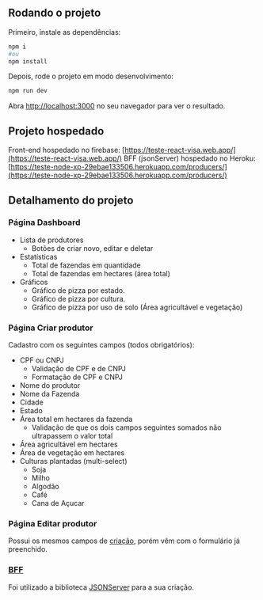 ## Rodando o projeto

Primeiro, instale as dependências:

```bash
npm i
#ou
npm install
```

Depois, rode o projeto em modo desenvolvimento:

```bash
npm run dev
```

Abra [http://localhost:3000](http://localhost:3000) no seu navegador para ver o resultado.

## Projeto hospedado
Front-end hospedado no firebase: [https://teste-react-visa.web.app/](https://teste-react-visa.web.app/)
BFF (jsonServer) hospedado no Heroku: [https://teste-node-xp-29ebae133506.herokuapp.com/producers/](https://teste-node-xp-29ebae133506.herokuapp.com/producers/)

## Detalhamento do projeto

### Página Dashboard
- Lista de produtores 
  - Botões de criar novo, editar e deletar
- Estatísticas 
  - Total de fazendas em quantidade
  - Total de fazendas em hectares (área total)
- Gráficos
  - Gráfico de pizza por estado.
  - Gráfico de pizza por cultura.
  - Gráfico de pizza por uso de solo (Área agricultável e vegetação)  

### Página Criar produtor
 Cadastro com os seguintes campos (todos obrigatórios):
  - CPF ou CNPJ
    - Validação de CPF e de CNPJ
    - Formatação de CPF e CNPJ
  - Nome do produtor
  - Nome da Fazenda
  - Cidade
  - Estado
  - Área total em hectares da fazenda
    - Validação de que os dois campos seguintes somados não ultrapassem o valor total
  - Área agricultável em hectares
  - Área de vegetação em hectares
  - Culturas plantadas (multi-select)
    - Soja
    - Milho
    - Algodão
    - Café
    - Cana de Açucar

### Página Editar produtor
Possui os mesmos campos de [criação](#Criar-produtor), porém vêm com o formulário já preenchido.

### [BFF](/bff)
Foi utilizado a biblioteca [JSONServer](https://www.npmjs.com/package/json-server) para a sua criação.